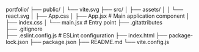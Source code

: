 
portfolio/
├── public/
│   └── vite.svg
├── src/
│   ├── assets/
│   │   └── react.svg
│   ├── App.css
│   ├── App.jsx              # Main application component
│   ├── index.css
│   └── main.jsx             # Entry point
├── .gitattributes  
├── .gitignore            
├── .eslint.config.js        # ESLint configuration
├── index.html
├── package-lock.json
├── package.json
├── README.md
└── vite.config.js